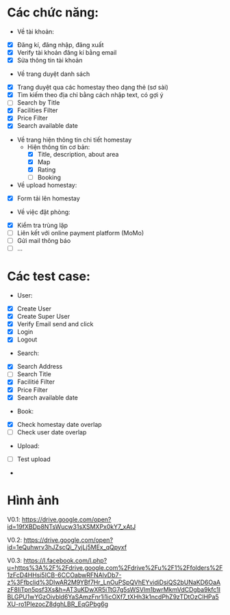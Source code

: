# Các chức năng:
* Về tài khoản:
- [x] Đăng kí, đăng nhập, đăng xuất
- [x] Verify tài khoản đăng kí bằng email
- [x] Sửa thông tin tài khoản

* Về trang duyệt danh sách
- [x] Trang duyệt qua các homestay theo dạng thẻ (sơ sài)
- [x] Tìm kiếm theo địa chỉ bằng cách nhập text, có gợi ý
- [ ] Search by Title
- [x] Facilities Filter
- [x] Price Filter
- [x] Search available date

* Về trang hiện thông tin chi tiết homestay
  * Hiện thông tin cơ bản:
    - [x] Title, description, about area
    - [x] Map
    - [x] Rating
    - [ ] Booking

* Về upload homestay:
- [x] Form tải lên homestay

* Về việc đặt phòng:
- [x] Kiểm tra trùng lặp 
- [ ] Liên kết với online payment platform (MoMo) 
- [ ] Gửi mail thông báo
- [ ] ...

# Các test case:
* User:
- [x] Create User
- [x] Create Super User
- [x] Verify Email send and click
- [x] Login
- [x] Logout

* Search:
- [x] Search Address
- [ ] Search Title
- [x] Facilitié Filter
- [x] Price Filter
- [x] Search available date

* Book:
- [x] Check homestay date overlap
- [ ] Check user date overlap

* Upload:
- [ ] Test upload
- 

# Hình ảnh
V0.1: https://drive.google.com/open?id=19fXBDp8NTsWucw31sXSMXPx0kY7_xAtJ

V0.2: https://drive.google.com/open?id=1eQuhwrv3hJZscQi_7yjLj5MEx_qQpyxf

V0.3: https://l.facebook.com/l.php?u=https%3A%2F%2Fdrive.google.com%2Fdrive%2Fu%2F1%2Ffolders%2F1zFcD4HHsi5ICB-6CCOabwRFNAlvDb7-z%3Ffbclid%3DIwAR2M9YBf7Hr_LnOuPSpQVhEYvidiDsiQS2bUNaKD6OaAzF8IiTpn5psf3Xs&h=AT3uKDwXR5iTtG7g5sWSVlm1bwrMkmVdCDgba9kfc1IBLGPU1wYGzOivbld6YaSAmzFnr1i1icOXf7_tXHh3k1ncdPhZ9zTDtOzClHPa5XU-ro1PlezocZ8dghLBR_EqGPbg6g
